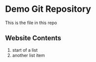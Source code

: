# Demo Git Repository

This is the file in this repo

## Website Contents
1. start of a list
2. another list item


